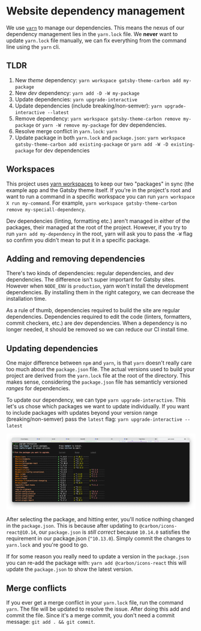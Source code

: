 # Website dependency management

We use [`yarn`](https://yarnpkg.com/) to manage our dependencies. This means the
nexus of our dependency management lies in the `yarn.lock` file. We **never**
want to update `yarn.lock` file manually, we can fix everything from the command
line using the `yarn` cli.

## TLDR

1. New _theme_ dependency: `yarn workspace gatsby-theme-carbon add my-package`
1. New _dev_ dependency: `yarn add -D -W my-package`
1. Update dependencies: `yarn upgrade-interactive`
1. Update dependencies (include breaking/non-semver):
   `yarn upgrade-interactive --latest`
1. Remove dependency: `yarn workspace gatsby-theme-carbon remove my-package` or
   `yarn -W remove my-package` for dev dependencies.
1. Resolve merge conflict in `yarn.lock`: `yarn`
1. Update package in both `yarn.lock` and `package.json`:
   `yarn workspace gatsby-theme-carbon add existing-package` or
   `yarn add -W -D existing-package` for dev dependencies

## Workspaces

This project uses [yarn workspaces](https://yarnpkg.com/features/workspaces) to
keep our two "packages" in sync (the example app and the Gatsby theme itself. If
you're in the project's root and want to run a command in a specific workspace
you can run `yarn workspace X run my-command`. For example,
`yarn workspace gatsby-theme-carbon remove my-speciall-dependency`.

Dev dependencies (linting, formatting etc.) aren't managed in either of the
packages, their managed at the root of the project. However, if you try to run
`yarn add my-dependency` in the root, yarn will ask you to pass the `-W` flag so
confirm you didn't mean to put it in a specific package.

## Adding and removing dependencies

There's two kinds of dependencies: regular dependencies, and dev dependencies.
The difference isn't super important for Gatsby sites. However when `NODE_ENV`
is `production`, yarn won't install the development dependencies. By installing
them in the right category, we can decrease the installation time.

As a rule of thumb, dependencies required to build the site are regular
dependencies. Dependencies required to edit the code (linters, formatters,
commit checkers, etc.) are dev dependencies. When a dependency is no longer
needed, it should be removed so we can reduce our CI install time.

## Updating dependencies

One major difference between `npm` and `yarn`, is that `yarn` doesn't really
care too much about the `package.json` file. The actual versions used to build
your project are derived from the `yarn.lock` file at the root of the directory.
This makes sense, considering the `package.json` file has semanticly versioned
_ranges_ for dependencies.

To update our dependency, we can type `yarn upgrade-interactive`. This let's us
chose which packages we want to update individually. If you want to include
packages with updates beyond your version range (breaking/non-semver) pass the
`latest` flag: `yarn upgrade-interactive --latest`

![Demo of yarn upgrade-interactive command](./deps.png)

After selecting the package, and hitting enter, you'll notice nothing changed in
the `package.json`. This is because after updating to
`@carbon/icons-react@10.14`, our `package.json` is _still correct_ because
`10.14.0` satisfies the requirement in our package.json (`^10.13.0`). Simply
commit the changes to `yarn.lock` and you're good to go.

If for some reason you really need to update a version in the `package.json` you
can re-add the package with: `yarn add @carbon/icons-react` this will update the
`package.json` to show the latest version.

## Merge conflicts

If you ever get a merge conflict in your `yarn.lock` file, run the command
`yarn`. The file will be updated to resolve the issue. After doing this add and
commit the file. Since it's a merge commit, you don't need a commit message:
`git add . && git commit`.

